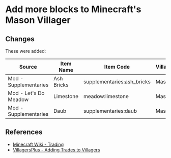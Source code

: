 # Add more blocks to Minecraft's Mason Villager

## Changes

These were added:

| Source                | Item Name  | Item Code                  | Villager | Level      | Trade Type | Added |
| --------------------- | ---------- | -------------------------- | -------- | ---------- | ---------- | ----- |
| Mod - Supplementaries | Ash Bricks | supplementaries:ash_bricks | Mason    | Apprentice | Sell       | ✅    |
| Mod - Let's Do Meadow | Limestone  | meadow:limestone           | Mason    | Journeyman | Sell       | ✅    |
| Mod - Supplementaries | Daub       | supplementaries:daub       | Mason    | Journeyman | Sell       | ✅    |

## References

- [Minecraft Wiki - Trading](https://minecraft.wiki/w/Trading)
- [VillagersPlus - Adding Trades to Villagers](https://github.com/finallion/VillagersPlus?tab=readme-ov-file#adding-trades-to-villagers)
